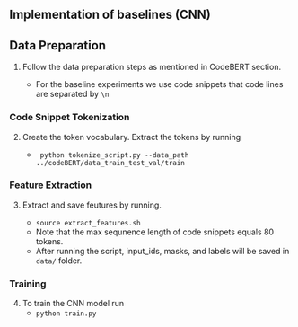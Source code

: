 ## Implementation of baselines (CNN) 



## Data Preparation

1. Follow the data preparation steps as mentioned in CodeBERT section.

    - For the baseline experiments we use code snippets that code lines are separated by ```\n```
    
### Code Snippet Tokenization 

2. Create the token vocabulary. Extract the tokens by running
    
    - ``` python tokenize_script.py --data_path ../codeBERT/data_train_test_val/train```

### Feature Extraction

3. Extract and save feutures by running.

    - ```source extract_features.sh```
    - Note that the max sequnence length of code snippets equals 80 tokens.
    - After running the script, input_ids, masks, and labels will be saved in ```data/``` folder.
    
    
### Training

4. To train the CNN model run    
    - ```python train.py```



